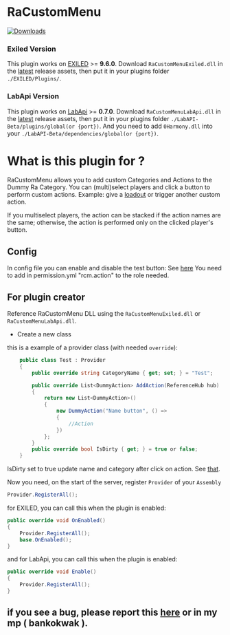 # RaCustomMenu
[![Downloads](https://img.shields.io/github/downloads/Bankokwak/RaCustomMenu/total.svg)](https://github.com/Bankokwak/RaCustomMenu/releases/latest)

### Exiled Version
This plugin works on [EXILED](https://gitlab.com/exmod-team/EXILED/-/tree/LabAPI?ref_type=heads) >= **9.6.0**.
Download `RaCustomMenuExiled.dll` in the [latest](https://github.com/Bankokwak/RaCustomMenu/releases/latest) release assets, then put it in your plugins folder `./EXILED/Plugins/`.

### LabApi Version
This plugin works on [LabApi](https://github.com/northwood-studios/LabAPI/releases/tag/0.7.0) >= **0.7.0**.
Download `RaCustomMenuLabApi.dll` in the [latest](https://github.com/Bankokwak/RaCustomMenu/releases/latest) release assets, then put it in your plugins folder `./LabAPI-Beta/plugins/global(or {port})`.
And you need to add `0Harmony.dll` into your `./LabAPI-Beta/dependencies/global(or {port})`.

# What is this plugin for ?
RaCustomMenu allows you to add custom Categories and Actions to the Dummy Ra Category. You can (multi)select players and click a button to perform custom actions.
Example: give a [loadout](https://github.com/Bankokwak/RaCustomMenu/blob/master/RaCustomMenu/RaCustomMenu/Example/ProviderLoadout.cs) or trigger another custom action.

If you multiselect players, the action can be stacked if the action names are the same; otherwise, the action is performed only on the clicked player's button.

## Config
In config file you can enable and disable the test button: See [here](https://github.com/Bankokwak/RaCustomMenu/blob/652f4ba746ee9f3c005b377b671de89fcf5e5277/RaCustomMenuExiled/Config.cs#L11C5-L11C6)
You need to add in permission.yml "rcm.action" to the role needed.

## For plugin creator
Reference RaCustomMenu DLL using the `RaCustomMenuExiled.dll` or `RaCustomMenuLabApi.dll`.

- Create a new class

this is a example of a provider class (with needed `override`):

```c#
    public class Test : Provider
    {
        public override string CategoryName { get; set; } = "Test";

        public override List<DummyAction> AddAction(ReferenceHub hub)
        {
            return new List<DummyAction>()
            {
                new DummyAction("Name button", () =>
                {
                    //Action
                })
            };
        }
        public override bool IsDirty { get; } = true or false;
    }
```
IsDirty set to true update name and category after click on action. See [that](https://github.com/Bankokwak/RaCustomMenu/blob/652f4ba746ee9f3c005b377b671de89fcf5e5277/RaCustomMenuExiled/Example/ProviderRandomTest.cs#L22).

Now you need, on the start of the server, register `Provider` of your `Assembly`
```c#
Provider.RegisterAll();
```

for EXILED, you can call this when the plugin is enabled:
```c#
public override void OnEnabled()
{
    Provider.RegisterAll();
    base.OnEnabled();
}
```
and for LabApi, you can call this when the plugin is enabled:
```c#
public override void Enable()
{
    Provider.RegisterAll();
}
```

## if you see a bug, please report this [here](https://github.com/Bankokwak/RaCustomMenu/issues) or in my mp ( bankokwak ).
